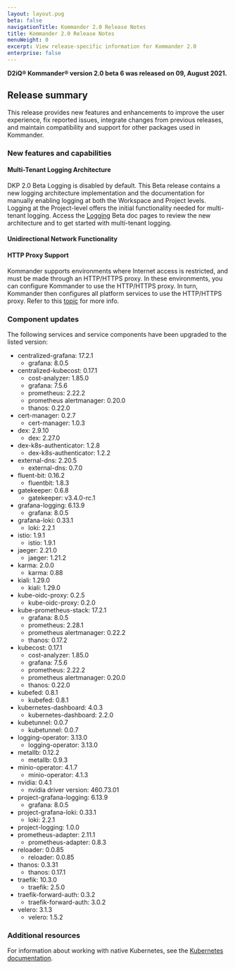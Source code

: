 ```yaml
---
layout: layout.pug
beta: false
navigationTitle: Kommander 2.0 Release Notes
title: Kommander 2.0 Release Notes
menuWeight: 0
excerpt: View release-specific information for Kommander 2.0
enterprise: false
---
```


<!-- markdownlint-disable MD034 -->
<!-- markdownlint-disable MD030 -->

**D2iQ&reg; Kommander&reg; version 2.0 beta 6 was released on 09, August 2021.**

<!--
[button color="purple" href="https://support.d2iq.com/s/entitlement-based-product-downloads"]Download Konvoy[/button]

To get started with Kommander, [download](/dkp/konvoy/latest/download/) and [install](/dkp/konvoy/latest/install/) the latest version of Konvoy.

<p class="message--note"><strong>NOTE: </strong>You must be a registered user and logged on to the support portal to download this product. New customers must contact their sales representative or <a href="mailto:sales@d2iq.com">sales@d2iq.com</a> before attempting to download or install Konvoy.</p>
-->

## Release summary

This release provides new features and enhancements to improve the user experience, fix reported issues, integrate changes from previous releases, and maintain compatibility and support for other packages used in Kommander.

### New features and capabilities

<!--#### Kommander UI for use with Konvoy-->

#### Multi-Tenant Logging Architecture

DKP 2.0 Beta Logging is disabled by default. This Beta release contains a new logging architecture implementation and the documentation for manually enabling logging at both the Workspace and Project levels. Logging at the Project-level offers the initial functionality needed for multi-tenant logging. Access the [Logging](../logging) Beta doc pages to review the new architecture and to get started with multi-tenant logging.

#### Unidirectional Network Functionality

#### HTTP Proxy Support

Kommander supports environments where Internet access is restricted, and must be made through an HTTP/HTTPS proxy. In these environments, you can configure Kommander to use the HTTP/HTTPS proxy. In turn, Kommander then configures all platform services to use the HTTP/HTTPS proxy. Refer to this [topic](../install/http-proxy) for more info.

### Component updates

The following services and service components have been upgraded to the listed version:

- centralized-grafana: 17.2.1
    - grafana: 8.0.5
- centralized-kubecost: 0.17.1
    - cost-analyzer: 1.85.0
    - grafana: 7.5.6
    - prometheus: 2.22.2
    - prometheus alertmanager: 0.20.0
    - thanos: 0.22.0
- cert-manager: 0.2.7
    - cert-manager: 1.0.3
- dex: 2.9.10
    - dex: 2.27.0
- dex-k8s-authenticator: 1.2.8
    - dex-k8s-authenticator: 1.2.2
- external-dns: 2.20.5
    - external-dns: 0.7.0
- fluent-bit: 0.16.2
    - fluentbit: 1.8.3
- gatekeeper: 0.6.8
    - gatekeeper: v3.4.0-rc.1
- grafana-logging: 6.13.9
    - grafana: 8.0.5
- grafana-loki: 0.33.1
    - loki: 2.2.1
- istio: 1.9.1
    - istio: 1.9.1
- jaeger: 2.21.0
    - jaeger: 1.21.2
- karma: 2.0.0
    - karma: 0.88
- kiali: 1.29.0
    - kiali: 1.29.0
- kube-oidc-proxy: 0.2.5
    - kube-oidc-proxy: 0.2.0
- kube-prometheus-stack: 17.2.1
    - grafana: 8.0.5
    - prometheus: 2.28.1
    - prometheus alertmanager: 0.22.2
    - thanos: 0.17.2
- kubecost: 0.17.1
    - cost-analyzer: 1.85.0
    - grafana: 7.5.6
    - prometheus: 2.22.2
    - prometheus alertmanager: 0.20.0
    - thanos: 0.22.0
- kubefed: 0.8.1
    - kubefed: 0.8.1
- kubernetes-dashboard: 4.0.3
    - kubernetes-dashboard: 2.2.0
- kubetunnel: 0.0.7
    - kubetunnel: 0.0.7
- logging-operator: 3.13.0
    - logging-operator: 3.13.0
- metallb: 0.12.2
    - metallb: 0.9.3
- minio-operator: 4.1.7
    - minio-operator: 4.1.3
- nvidia: 0.4.1
    - nvidia driver version: 460.73.01
- project-grafana-logging: 6.13.9
    - grafana: 8.0.5
- project-grafana-loki: 0.33.1
    - loki: 2.2.1
- project-logging: 1.0.0
- prometheus-adapter: 2.11.1
    - prometheus-adapter: 0.8.3
- reloader: 0.0.85
    - reloader: 0.0.85
- thanos: 0.3.31
    - thanos: 0.17.1
- traefik: 10.3.0
    - traefik: 2.5.0
- traefik-forward-auth: 0.3.2
    - traefik-forward-auth: 3.0.2
- velero: 3.1.3
    - velero: 1.5.2

<!--### Fixes and Improvements

- Bug fixes with COPS numbers only.-->

### Additional resources

<!-- Add links to external documentation as needed -->

For information about working with native Kubernetes, see the [Kubernetes documentation][kubernetes-doc].

[kubernetes-doc]: https://kubernetes.io/docs/home/
